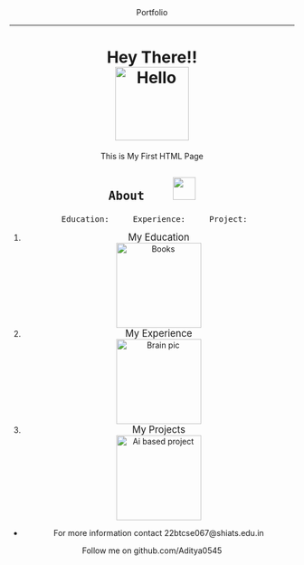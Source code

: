 <!DOCTYPE html>
<html lang="en">
<head>
   <meta charset="UTF-8">
   <meta name="viewport" content="width=device-width, initial-scale=1.0">
</head>
<body>
   <Header> Portfolio  <hr/>
   <main>
   <h1>
       Hey There!!  <br/>
       <img src="/My_HTML/images/Hello.png" alt="Hello" width="130">
   </h1>
   <p>This is My First HTML Page </p>
   <div>
   <h2> <pre>About    <img src="about link  -- > h https://www.google.com/imgres?imgurl=https%3A%2F%2Fwww.freeiconspng.com%2Fuploads%2Fabout-us-icon-5.png&tbnid=2q43_nsJBv6RpM&vet=12ahUKEwiPzuya6piBAxWw2zgGHQCCDLkQMygIegQIARBb..i&imgrefurl=https%3A%2F%2Fwww.freeiconspng.com%2Fimg%2F34422&docid=xd1Xx8a1MilnhM&w=512&h=512&q=about%20icon%20png&ved=2ahUKEwiPzuya6piBAxWw2zgGHQCCDLkQMygIegQIARBb#imgrc=2q43_nsJBv6RpM&imgdii=vDIWyDeb0BhMeM" width="40"></pre></h2>
   <section> <pre> Education:     Experience:     Project:</pre></section>
   <ol>
   <li><section><big>My Education</big></section></li>
   <a href = "/My_HTML/education.html" target="_main"><img src = "/My_HTML/images/ Education.png" width="150" alt="Books"></a> </a><br/>
   <li><section><big>My Experience</big></section></li>
   <a href = "/My_HTML/experience.html" target="_main"><img src = "/My_HTML/images/Experience.png" alt="Brain pic" width="150"></a><br/>
   <li><section><big>My Projects</big></section></li>
   <a href = "/My_HTML/project.html" target="_main"><img src="/My_HTML/images/Project.png" alt="Ai based project" width="150"></a></div></ol></hr>
   <footer><ul>
      <li>For more information contact 22btcse067@shiats.edu.in </li></ul></footer>
   <aside>
      Follow me on github.com/Aditya0545 </aside></main>
</body>
</html>
